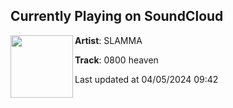 ## Currently Playing on SoundCloud

[<img align="left" width="100" src="https://i1.sndcdn.com/artworks-Yntml5hyyhDTxcDm-I3Mc1w-t500x500.jpg">](https://soundcloud.com/markslamma/0800-heaven?in=saxurn/sets/grain-gang)

**Artist**: SLAMMA 

**Track**: 0800 heaven

Last updated at 04/05/2024 09:42
